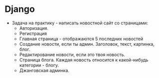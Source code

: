 # Django
- Задача на практику - написать новостной сайт со страницами:
  + Авторизация.
  + Регистрация 
  + Главная страница - отображаются 5 последних новостей 
  - Создание новости, если ты админ. Заголовок, текст, картинка, блог.
  - Редактирование новости, если это твоя новость.
  + Страница блога. Каждая новость относится к какой-нибудь категории - блогу. 
  - Джанговская админка.
